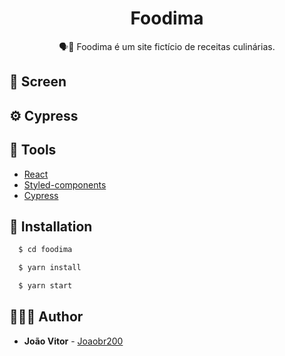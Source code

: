 <h1 align="center">
  <strong>Foodima</strong>
</h1>

<p align="center">
🗣👥 Foodima é um site fictício de receitas culinárias.
</p>

## 🎨 Screen

## ⚙ Cypress

## 🧰 Tools

- [React](https://reactjs.org/)
- [Styled-components](https://styled-components.com/)
- [Cypress](https://cypress.io)

## 🚧 Installation

```sh
  $ cd foodima

  $ yarn install

  $ yarn start
```

## 🙅🏽‍♂️ Author

- **João Vitor** - [Joaobr200](https://github.com/joaobr200)
